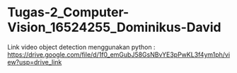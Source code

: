 # Tugas-2_Computer-Vision_16524255_Dominikus-David

Link video object detection menggunakan python : 
https://drive.google.com/file/d/1f0_emGubJ58GsNBvYE3pPwKL3f4ym1ph/view?usp=drive_link
